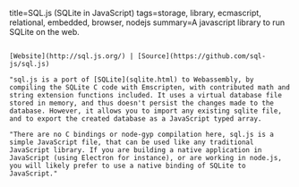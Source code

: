 title=SQL.js (SQLite in JavaScript)
tags=storage, library, ecmascript, relational, embedded, browser, nodejs
summary=A javascript library to run SQLite on the web.
~~~~~~

[Website](http://sql.js.org/) | [Source](https://github.com/sql-js/sql.js)

"sql.js is a port of [SQLite](sqlite.html) to Webassembly, by compiling the SQLite C code with Emscripten, with contributed math and string extension functions included. It uses a virtual database file stored in memory, and thus doesn't persist the changes made to the database. However, it allows you to import any existing sqlite file, and to export the created database as a JavaScript typed array.

"There are no C bindings or node-gyp compilation here, sql.js is a simple JavaScript file, that can be used like any traditional JavaScript library. If you are building a native application in JavaScript (using Electron for instance), or are working in node.js, you will likely prefer to use a native binding of SQLite to JavaScript."

